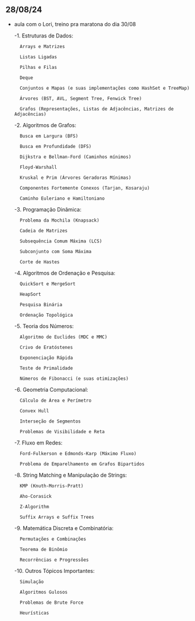 ## 28/08/24
- aula com o Lori, treino pra maratona do dia 30/08
    
    -1. Estruturas de Dados:

        Arrays e Matrizes

        Listas Ligadas

        Pilhas e Filas

        Deque

        Conjuntos e Mapas (e suas implementações como HashSet e TreeMap)

        Árvores (BST, AVL, Segment Tree, Fenwick Tree)

        Grafos (Representações, Listas de Adjacências, Matrizes de Adjacências)

    -2. Algoritmos de Grafos:

        Busca em Largura (BFS)

        Busca em Profundidade (DFS)

        Dijkstra e Bellman-Ford (Caminhos mínimos)

        Floyd-Warshall

        Kruskal e Prim (Árvores Geradoras Mínimas)

        Componentes Fortemente Conexos (Tarjan, Kosaraju)

        Caminho Euleriano e Hamiltoniano

    -3. Programação Dinâmica:

        Problema da Mochila (Knapsack)

        Cadeia de Matrizes

        Subsequência Comum Máxima (LCS)

        Subconjunto com Soma Máxima

        Corte de Hastes

    -4. Algoritmos de Ordenação e Pesquisa:

        QuickSort e MergeSort

        HeapSort

        Pesquisa Binária

        Ordenação Topológica

    -5. Teoria dos Números:

        Algoritmo de Euclides (MDC e MMC)

        Crivo de Eratóstenes

        Exponenciação Rápida

        Teste de Primalidade

        Números de Fibonacci (e suas otimizações)

    -6. Geometria Computacional:

        Cálculo de Área e Perímetro

        Convex Hull

        Interseção de Segmentos

        Problemas de Visibilidade e Reta

    -7. Fluxo em Redes:

        Ford-Fulkerson e Edmonds-Karp (Máximo Fluxo)

        Problema de Emparelhamento em Grafos Bipartidos

    -8. String Matching e Manipulação de Strings:

        KMP (Knuth-Morris-Pratt)

        Aho-Corasick

        Z-Algorithm

        Suffix Arrays e Suffix Trees

    -9. Matemática Discreta e Combinatória:

        Permutações e Combinações

        Teorema de Binômio

        Recorrências e Progressões

    -10. Outros Tópicos Importantes:

        Simulação

        Algoritmos Gulosos

        Problemas de Brute Force

        Heurísticas